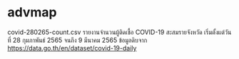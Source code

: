 # advmap
covid-280265-count.csv รายงานจำนวนผู้ติดเชื้อ COVID-19 สะสมรายจังหวัด เริ่มตั้งแต่วันที่ 28 กุมภาพันธ์ 2565 จนถึง 9 มีนาคม 2565 ข้อมูลดิบจาก https://data.go.th/en/dataset/covid-19-daily
